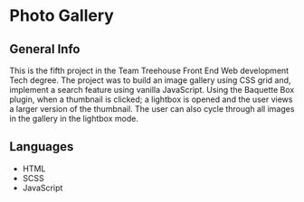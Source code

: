 # Photo Gallery

## General Info

This is the fifth project in the Team Treehouse Front End Web development Tech degree. The project was to build an image gallery using CSS grid and, implement a search feature using vanilla JavaScript. Using the Baquette Box plugin, when a thumbnail is clicked; a lightbox is opened and the user views a larger version of the thumbnail. The user can also cycle through all images in the gallery in the lightbox mode.

## Languages

* HTML
* SCSS
* JavaScript
